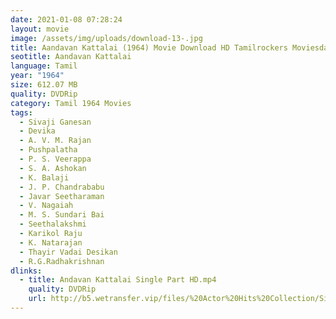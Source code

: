 ```yaml
---
date: 2021-01-08 07:28:24
layout: movie
image: /assets/img/uploads/download-13-.jpg
title: Aandavan Kattalai (1964) Movie Download HD Tamilrockers Moviesda
seotitle: Aandavan Kattalai
language: Tamil
year: "1964"
size: 612.07 MB
quality: DVDRip
category: Tamil 1964 Movies
tags:
  - Sivaji Ganesan
  - Devika
  - A. V. M. Rajan
  - Pushpalatha
  - P. S. Veerappa
  - S. A. Ashokan
  - K. Balaji
  - J. P. Chandrababu
  - Javar Seetharaman
  - V. Nagaiah
  - M. S. Sundari Bai
  - Seethalakshmi
  - Karikol Raju
  - K. Natarajan
  - Thayir Vadai Desikan
  - R.G.Radhakrishnan
dlinks:
  - title: Andavan Kattalai Single Part HD.mp4
    quality: DVDRip
    url: http://b5.wetransfer.vip/files/%20Actor%20Hits%20Collection/Sivaji%20Movies%20Collections/Andavan%20Kattalai%20(1964)/Andavan%20Kattalai%20%20Single%20Part%20HD.mp4
---
```

